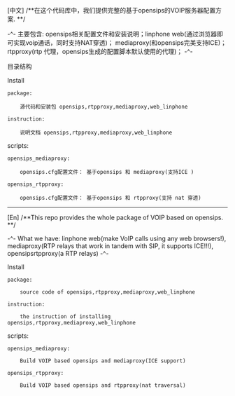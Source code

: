 [中文] /**在这个代码库中，我们提供完整的基于opensips的VOIP服务器配置方案. **/

-^- 主要包含: opensips相关配置文件和安装说明；linphone web(通过浏览器即可实现voip通话，同时支持NAT穿透)； mediaproxy(和opensips完美支持ICE)；rtpproxy(rtp 代理，opensips生成的配置脚本默认使用的代理)； -^-

目录结构

Install

    package:

        源代码和安装包 opensips,rtpproxy,mediaproxy,web_linphone

    instruction: 

        说明文档 opensips,rtpproxy,mediaproxy,web_linphone
        
scripts:

    opensips_mediaproxy:

        opensips.cfg配置文件： 基于opensips 和 mediaproxy(支持ICE )

    opensips_rtpproxy:

        opensips.cfg配置文件： 基于opensips 和 rtpproxy(支持 nat 穿透)
        
        
---------------------------------------------------------------------------------------
[En] /**This repo provides the whole package of VOIP based on opensips. **/

-^- What we have: linphone web(make VoIP calls using any web browsers!), mediaproxy(RTP relays that work in tandem with SIP, it supports ICE!!!), opensipsrtpproxy(a RTP relays) -^-


Install

    package:

        source code of opensips,rtpproxy,mediaproxy,web_linphone

    instruction:

        the instruction of installing opensips,rtpproxy,mediaproxy,web_linphone
scripts:

    opensips_mediaproxy:

        Build VOIP based opensips and mediaproxy(ICE support)

    opensips_rtpproxy:

        Build VOIP based opensips and rtpproxy(nat traversal)
